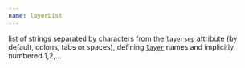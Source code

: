 ```yaml
---
name: layerList
---
```

list of strings separated by characters from the [`layersep`](#a:layersep)
attribute (by default, colons, tabs or spaces), defining [`layer`](#a:layer)
names and implicitly numbered 1,2,...
